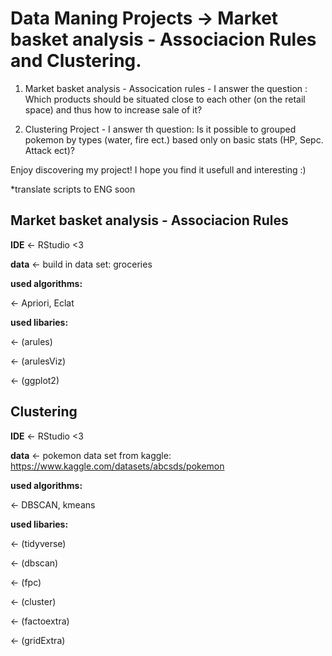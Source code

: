 # Data Maning Projects -> Market basket analysis - Associacion Rules and Clustering.

1. Market basket analysis - Assocication rules - I answer the question : Which products should be situated close to each other (on the retail space) and thus how to increase sale of it?

2. Clustering Project - I answer th question: Is it possible to grouped pokemon by types (water, fire ect.) based only on basic stats (HP, Sepc. Attack ect)?

Enjoy discovering my project! I hope you find it usefull and interesting :) 

*translate scripts to ENG soon


## Market basket analysis - Associacion Rules 

**IDE** <- RStudio <3

**data** <- build in data set: groceries

**used algorithms:**

<- Apriori, Eclat

**used libaries:**

<- (arules)

<- (arulesViz)

<- (ggplot2)

## Clustering

**IDE** <- RStudio <3

**data** <- pokemon data set from kaggle: https://www.kaggle.com/datasets/abcsds/pokemon

**used algorithms:**

<- DBSCAN, kmeans

**used libaries:**

<- (tidyverse)

<- (dbscan)

<- (fpc)

<- (cluster)

<- (factoextra)

<- (gridExtra)
